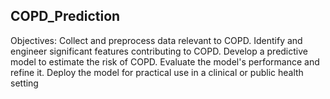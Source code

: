## COPD_Prediction
Objectives:
Collect and preprocess data relevant to COPD.
Identify and engineer significant features contributing to COPD.
Develop a predictive model to estimate the risk of COPD.
Evaluate the model's performance and refine it.
Deploy the model for practical use in a clinical or public health setting
